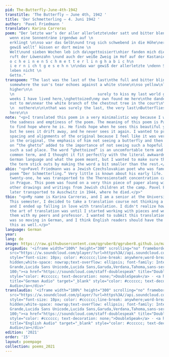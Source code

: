 ```yaml
---
pid: The-Butterfly-June-4th-1942
transtitle: 'The Butterfly — June 4th, 1942 '
title: 'Der Schmetterling — 4. Juni 1942 '
author: 'Pavel Friedmann '
translator: Karina Carreras
poem: "Der letzte war’s der aller allerletzte\nder satt und bitter blendend grelle\nvielleicht
  wenn eine Sonnenträne irgendwo auf \n                                weißem Stein
  erklingt \n\nso war das Gelb\nund trug sich schwebend in die Höhe\ner stieg gewiß
  gewiß wollt’ küssen er dort meine \n                                                        letzte
  Welt\nund sieben Wochen leb ich da\ngettoisiert\nhier fanden mich die Meinen \nmich
  ruft der Löwenzahn \nund auch der weiße Zweig im Hof auf der Kastanie \n\n        d
  o c h e i n e n S c h m e t t e r l i n g h a b i c h\n                                        h
  i e r n i ch t g e s e h n \n\ndas war gewiß der allerletzte \ndenn Schmetterlinge
  leben nicht \n                                                                im
  Getto."
transpoem: "The last was the last of the last\nthe full and bitter blinding glare\n\nmaybe
  somewhere the sun's tear echoes against a white stone\n\nso yellow\nlightly drifting
  higher\n\n                                                                he's left
  \n                                     surely to kiss my last world goodbye\n\nseven
  weeks I have lived here,\nghettoized\nmy own found me here\nthe dandelions call
  out to me\nnear the white branch of the chestnut tree in the court\n\n\n  ihaven'tseenanotherbutterfly
  \n  nothere\n\n\nthat was surely the last, the very last\nButterflies don't live
  here\n\n                                                                in the ghetto."
note: "<p>I translated this poem in a very minimalistic way because I wanted to emphasize
  the sadness and emptiness of the poem. The meaning of this poem is Pavel trying
  to find hope where he is. He finds hope when he sees this beautiful yellow butterfly
  but he sees it drift away, and he never sees it again. I wanted to preserve the
  spacing and alignments of the original because I feel like it was very important
  in the original, the emphasis of him not seeing a butterfly and then the indents
  on “the ghetto” added to the importance of not seeing such a hopeful creature in
  such a sad place. The word “ghettoized” is an uncomfortable term and not a very
  common term, and I thought it fit perfectly with the literal awkwardness of the
  German language and what the poem meant, but I wanted to make sure the readers understood
  the term stick outs by making the word a bit smaller than the rest.</p>"
abio: "<p>Pavel Friedmann was a Jewish Czechslovakian poet who was famous for his
  poem “Der Schmetterling.” Very little is known about his early life. When he was
  twenty-one, he was transported to the Theresienstadt concentration camp located
  in Prague. This poem was found on a very thin piece of paper along with a lot of
  other drawings and writings from Jewish children at the camp. Pavel Friedmann was
  later transported to Auschwitz in 1944, where he died.</p>"
tbio: "<p>My name is Karina Carreras, and I am a senior at the University of Iowa.
  This semester, I decided to take a translation course not thinking a lot of it,
  and I ended up falling in love with translation. I didn't realize how captivating
  the art of translation was until I started working with pieces and workshopping
  them with my peers and professor. I wanted to submit this translation because it
  was so moving in German, and I think English readers should have the chance to read
  this as well.</p>"
language: German
year: 
lang: de
image: https://raw.githubusercontent.com/qgruber8/qgruber8.github.io/main/assets/images/images_21/friedmann.jpeg
origaudio: '<iframe width="100%" height="300" scrolling="no" frameborder="no" allow="autoplay"
  src="https://w.soundcloud.com/player/?url=https%3A//api.soundcloud.com/tracks/1232734342%3Fsecret_token%3Ds-y0Lq5XqN6Ij&color=%23ff5500&auto_play=false&hide_related=false&show_comments=true&show_user=true&show_reposts=false&show_teaser=true&visual=true"></iframe><div
  style="font-size: 10px; color: #cccccc;line-break: anywhere;word-break: normal;overflow:
  hidden;white-space: nowrap;text-overflow: ellipsis; font-family: Interstate,Lucida
  Grande,Lucida Sans Unicode,Lucida Sans,Garuda,Verdana,Tahoma,sans-serif;font-weight:
  100;"><a href="https://soundcloud.com/staff-doublespeak" title="DoubleSpeak" target="_blank"
  style="color: #cccccc; text-decoration: none;">DoubleSpeak</a> · <a href="https://soundcloud.com/staff-doublespeak/german-audio/s-y0Lq5XqN6Ij"
  title="German Audio" target="_blank" style="color: #cccccc; text-decoration: none;">German
  Audio</a></div>'
translaudio: '<iframe width="100%" height="300" scrolling="no" frameborder="no" allow="autoplay"
  src="https://w.soundcloud.com/player/?url=https%3A//api.soundcloud.com/tracks/1232734375%3Fsecret_token%3Ds-X6AGPXO7APK&color=%23ff5500&auto_play=false&hide_related=false&show_comments=true&show_user=true&show_reposts=false&show_teaser=true&visual=true"></iframe><div
  style="font-size: 10px; color: #cccccc;line-break: anywhere;word-break: normal;overflow:
  hidden;white-space: nowrap;text-overflow: ellipsis; font-family: Interstate,Lucida
  Grande,Lucida Sans Unicode,Lucida Sans,Garuda,Verdana,Tahoma,sans-serif;font-weight:
  100;"><a href="https://soundcloud.com/staff-doublespeak" title="DoubleSpeak" target="_blank"
  style="color: #cccccc; text-decoration: none;">DoubleSpeak</a> · <a href="https://soundcloud.com/staff-doublespeak/english-audio/s-X6AGPXO7APK"
  title="English Audio" target="_blank" style="color: #cccccc; text-decoration: none;">English
  Audio</a></div>'
edition: '2021'
order: '15'
layout: poempage
collection: poems_2021
---
```

